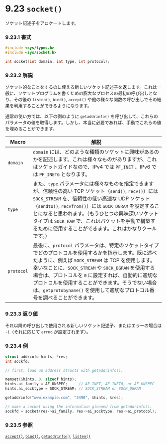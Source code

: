# 9.23 `socket()`

ソケット記述子をアロケートします。

### 9.23.1 書式

```c
#include <sys/types.h>
#include <sys/socket.h>

int socket(int domain, int type, int protocol);
```

### 9.23.2 解説

ソケット的なことをするのに使える新しいソケット記述子を返します。これは一般に、ソケットプログラムを書くための膨大なプロセスの最初の呼び出しとなり、その後の `listen()`, `bind()`, `accept()` や他の様々な関数の呼び出しでその結果を利用することができるようになります。

通常の使い方では、以下の例のように `getaddrinfo()` を呼び出して、これらのパラメータの値を取得します。しかし、本当に必要であれば、手動でこれらの値を埋めることができます。

| Macro      | 解説                                                |
|------------|-------------------------------------------------------------|
| `domain` | `domain` には、どのような種類のソケットに興味があるのかを記述します。これは様々なものがありますが、これはソケットガイドなので、IPv4 では `PF_INET` 、IPv6 では `PF_INET6` となります。|
| `type` | また、`type` パラメータには様々なものを指定できますが、信頼性の高い TCP ソケット（`send()`, `recv()`）には `SOCK_STREAM` を、信頼性の低い高速な UDP ソケット（`sendto()`, `recvfrom()`）には `SOCK_DGRAM` を設定することになると思われます。（もうひとつの興味深いソケットタイプは `SOCK_RAW` で、これはパケットを手動で構築するために使用することができます。これはかなりクールです。）|
| `protocol` | 最後に、`protocol` パラメータは、特定のソケットタイプでどのプロトコルを使用するかを指示します。既に述べたように、例えば `SOCK_STREAM` は TCP を使用します。幸いなことに、`SOCK_STREAM` や `SOCK_DGRAM` を使用する場合は、プロトコルを `0` に設定すれば、自動的に適切なプロトコルを使用することができます。そうでない場合は、`getprotobyname()` を使用して適切なプロトコル番号を調べることができます。|

### 9.23.3 返り値

それ以降の呼び出しで使用される新しいソケット記述子、またはエラーの場合は `-1`（それに応じて `errno` が設定されます）。

### 9.23.4 例

```c
struct addrinfo hints, *res;
int sockfd;

// first, load up address structs with getaddrinfo():

memset(&hints, 0, sizeof hints);
hints.ai_family = AF_UNSPEC;     // AF_INET, AF_INET6, or AF_UNSPEC
hints.ai_socktype = SOCK_STREAM; // SOCK_STREAM or SOCK_DGRAM

getaddrinfo("www.example.com", "3490", &hints, &res);

// make a socket using the information gleaned from getaddrinfo():
sockfd = socket(res->ai_family, res->ai_socktype, res->ai_protocol);
```

### 9.23.5 参照

[`accept()`](./accept.md),
[`bind()`](./bind.md),
[`getaddrinfo()`](./getaddrinfo-freeaddrinfo-gai_strerror.md),
[`listen()`](./listen.md)
